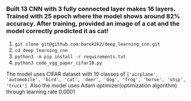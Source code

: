 ### Built 13 CNN with 3 fully connected layer makes 16 layers. Trained with 25 epoch where the model shows around 82% accuracy. After training, provided an image of a cat and the model correctly predicted it as cat!
1. `git clone git@github.com:barek2k2/deep_learning_cnn.git`
2. `cd deep_learning_cnn`
3. `python3 -m pip install -r requirements.txt`
4. `python3 code_vgg_paper_cifar10.py`

The model uses CIFAR dataset with 10 classes of `['airplane', 'automobile', 'bird', 'cat', 'deer', 'dog', 'frog', 'horse', 'ship', 'truck']`. Also the model uses Adam optimizer(optimization algorithm) through learning rate 0.0001
